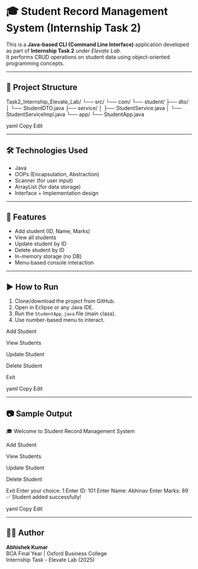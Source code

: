 # 🎓 Student Record Management System (Internship Task 2)

This is a **Java-based CLI (Command Line Interface)** application developed as part of **Internship Task 2** under *Elevate Lab*.  
It performs CRUD operations on student data using object-oriented programming concepts.

---

## 📂 Project Structure

Task2_Internship_Elevate_Lab/
└── src/
└── com/
└── student/
├── dto/
│ └── StudentDTO.java
├── service/
│ ├── StudentService.java
│ └── StudentServiceImpl.java
└── app/
└── StudentApp.java

yaml
Copy
Edit

---

## 🛠 Technologies Used

- Java
- OOPs (Encapsulation, Abstraction)
- Scanner (for user input)
- ArrayList (for data storage)
- Interface + Implementation design

---

## 🚀 Features

- Add student (ID, Name, Marks)
- View all students
- Update student by ID
- Delete student by ID
- In-memory storage (no DB)
- Menu-based console interaction

---

## ▶️ How to Run

1. Clone/download the project from GitHub.
2. Open in Eclipse or any Java IDE.
3. Run the `StudentApp.java` file (main class).
4. Use number-based menu to interact.

Add Student

View Students

Update Student

Delete Student

Exit

yaml
Copy
Edit

---

## 📷 Sample Output

🎓 Welcome to Student Record Management System

Add Student

View Students

Update Student

Delete Student

Exit
Enter your choice: 1
Enter ID: 101
Enter Name: Abhinav
Enter Marks: 89
✅ Student added successfully!

yaml
Copy
Edit

---

## 👨‍💻 Author

**Abhishek Kumar**  
BCA Final Year | Oxford Business College  
Internship Task - Elevate Lab (2025)
